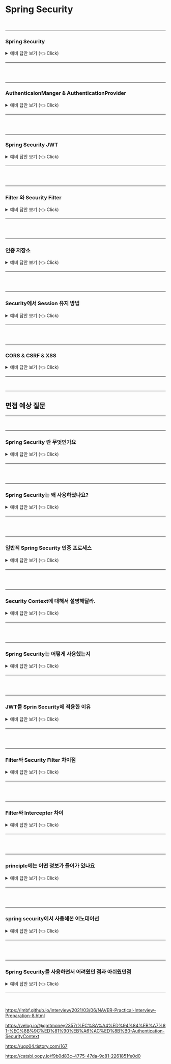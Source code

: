 # Spring Security



<br>

-----------------------

### Spring Security

<details>
   <summary> 예비 답안 보기 (👈 Click)</summary>
<br />





-----------------------

- 자바 애플리케이션에서 인증, 인가를 처리하고 보호 기능을 제공하는 프레임워크

- spring security 사용시 애플리케이션에 인증, 인가, 보호 기능을 자체적으로 구현할 필요없이 다양한 기능을 확장할 수 있습니다.

- 인증 프로세스
  - <img width="752" alt="image" src="https://user-images.githubusercontent.com/57162257/186381962-e2e43a71-5d8a-4eab-80e4-7e55bad238ce.png">
    
    
    
    1. Security Filter에서 요청을 가로챈다.
    
    2. UsernamePasswordAuthenticationFilter를 통해 UsernamePasswrodAuthenticationToken 이라는 인증용 토큰을 생성한다.
    3. AuthenticationManger의 구현체인 ProviderManager에게 UsernamePasswordAuthenticationToken을 전달한다.
    4. ProviderManager는 AuthenticationProvider에게 UsernamePasswordAuthenticationToken을 전달한다.
    5. AuthenticationProvider는 실제 데이터베이스에서 사용자 정보를 가져오는 UserDetailsService에게 사용자 정보를 넘겨준다.
    6. UserDetailsService는 사용자 정보를 데이터베이스에서 찾아 UserDetails로 반환한다.
    7. AuthenticationProvider는 UserDetails로 사용자 정보를 비교한다.
    8. 인증이 완료되면 인증 정보를 담은 Authentication을 반환한다.
       - Authentication은 principle (사용자 식별), cridential (암호), authorities (권한) 으로 구성되어있다.
    
    9. Authentication을 AuthenticationFilter로 반환하고 SecurityContext에 Authentication을 저장한다.
    
    - SecurityContext는 세션영역으로써 인증된 Authentication을 SecurityContext에 저장한다는 것은 Spring Security가 세션방식으로 인증 방식을 사용한다는 뜻이다.
  
- Security Filter
  - <img width="493" alt="image" src="https://user-images.githubusercontent.com/57162257/186384232-91963797-5547-46ee-9c6b-0cec4fdf23b2.png">
  - <img width="500" alt="image" src="https://user-images.githubusercontent.com/57162257/186384310-6ada9459-8671-480c-a25d-ccae60eeb199.png">
  - Security Filter는 서블릿 컨테이너의 Filter와 마찬가지로 DispatcherServlet 요청 전에 사용되는 필터이다.
  - Security Filter는 서블릿 컨테이너의 Filter Chain에 DelegatingFilterProxy를 등록하고 delegatingFilterProxy는 빈으로 등록된 SecurityFilterChain에게 필터 작업을 위임한다. (스프링 컨테이너의 filter 작업 전체 작업 위임 x, security filter 작업 위임 o)
  - 방법
    - WebSeucrityConfiguerAdapter라는 Filter chain을 구성하는 클래스를 상속받아 Configure클래스를 생성하고configure() 를 오버라이딩하여 filter chain을 구성할 수 있다.
    - 현재 WebSecurityConfigureAdapter클래스가 deprecate당해서 새로운 방법을 사용해야한다 (공부해야함)
      - 바뀐 버전에서는 WebSecurityConfigureAdapter대신, SecurityFilterChain을 빈으로 등록하여 사용해야한다.
      - https://velog.io/@pjh612/Deprecated%EB%90%9C-WebSecurityConfigurerAdapter-%EC%96%B4%EB%96%BB%EA%B2%8C-%EB%8C%80%EC%B2%98%ED%95%98%EC%A7%80
  - 종류
    - SecurityContextPersistenceFilter : HttpSecurityContextRepository를 통해 Session에 SecurityContext가있는지 확인하고 존재한다면 해당 SecurityContext를 SecuirtyContextHolder에 저장하고 thread-local에 저장한다.
      - 인증 전
        1. HttpSecurityContextRepository에서 SecurityContext를 생성한다.(현재는 null)
        2. 인증 필터에서 인증완료후 Authentication을 생성하고 SecurityContext에 저장한다.
        3. 응답 전에 Session에 SecurityContext를 저장하고 SecurityContext를 초기화한다.
      - 인증 후
        1. Session에서 SecurityContext를 가져온다.
        2. SecurityContextHolder에 SecurityContext를 저장한다.
    - UsernamePasswordFilter : login요청을 감시하며 인증과정 진행.
    - SessionManagementFilter : 요청이 시작된 이후 인증된 사용자인지 확인하고, 인증된 사용자인 경우 동시 로그인 확인 등을 확인한다.
    - ExceptionTranslationFilter : filter chain내에서 발생되는 모든 예외를 처리한다.
      - AuthenticationEntryPoint : 인증되지 않은 사용자가 요청했을 경우 처리
      - AccessDeniedHandler : 인가되지 않은 사용자가 요청했을 경우 처리
    - FilterSecurityInterceptor : 인가처리 담당 필터
      - 인증없이 요청하게되면 AuthenticationException 발생
      - 권한없는 요청시 AccessDeniedException 발생


</details>

-----------------------

<br>



<br>

-----------------------

### AuthenticaionManger & AuthenticationProvider

<details>
   <summary> 예비 답안 보기 (👈 Click)</summary>
<br />



-----------------------

- AuthenticationManager
  - 인증 필터로 부터 인증 요청을 받게되면 인증처리자(AuthenticationProvider)중 해당 인증이 처리가능한 provider를 찾아 인증을 위임하게된다. 인증이 완료되면 Authentication을 전달한다.

- AuthenticationProvider
  - 인증 처리를 담당하는 인터페이스로서, 인증을 처리하는 authentication메서드와 인증처리 가능한 provider인지 검사하는 support메서드를 정의한다.
    - authentication메서드 로직
      - UserDetailsService에서 UserDetails를 가져와 아이디 인증, 패스워드 인증 등을 수행하고 인증된 Authentication을 전달한다.



</details>

-----------------------

<br>



<br>

-----------------------

### Spring Security JWT

<details>
   <summary> 예비 답안 보기 (👈 Click)</summary>
<br />






-----------------------

- JWT 적용 이유
  - 일반 Spring Security는 저장된 Authentication을 SecurityContext에서 별도의 스레드로 세션이 유지되도록 관리하여 상대적으로 무겁고 유지비용이 발생하게 됩니다.  그렇기 때문에 별도의 유지 비용과 공간이 필요없는 JWT를 사용하여 인증, 인가 처리를 Security에 적용한다.

- 적용 방법
  - JWT 생성, 유효 검사, 인증 처리를 위한 JwtTokenProvider 클래스 구현하였고 이를 사용하기 위해 JwtAuthenticationFilter를 구현하였습니다. 그리고 기존 인증 필터인 UsernamePasswordFilter의 이전에 수행할 수 있도록 security filter chain 설정을 통해 인증 구현.


</details>

-----------------------

<br>



<br>

-----------------------

### Filter 와 Security Filter

<details>
   <summary> 예비 답안 보기 (👈 Click)</summary>
<br />






-----------------------

- Filter는 서블릿 컨테이너에서 관리되며 Bean은 스프링 컨테이너에서 관리됩니다. 그렇기 때문에 Filter는 bean을 사용할 수 없습니다.
- DelegatingFilterProxy 클래스를 사용하면 DelegatingFilterProxy는 Bean으로 등록된 SecurityFilterChain이 서블릿 필터에서 수행될 수 있도록 역할을 위임해줍니다.
- <img width="793" alt="image" src="https://user-images.githubusercontent.com/57162257/188792052-861b0054-5160-4bcf-8cdf-8429dadcfab5.png">

</details>

-----------------------

<br>



<br>

-----------------------

### 인증 저장소

<details>
   <summary> 예비 답안 보기 (👈 Click)</summary>
<br />







-----------------------

- SecuirtyContext
  - Security에서 인증된 객체는 일반적으로 Security Context에 저장되고 Secuirty Context는 Security Context Holder에 저장됩니다.
  - 인증된 객체가 저장된  SecurityContextHolder는 thread local에 저장되기 때문에 각 스레드에서 전역적으로 사용자 정보를 사용할 수 있고 각 스레드 별로 다른 인증객체를 가질 수 있습니다.
    - thread local : 스레드에서 독립적으로 사용할 수 있는 지역변수
    - <img width="685" alt="image" src="https://user-images.githubusercontent.com/57162257/188788345-780eff5e-0af6-43e2-aa9b-e1bf34229dcf.png">

- SecuirtyContextHolder
  - 인증된 객체인 Authenticaion을 저장하는 SecurityContext를 감싸고 있는 Wrapper Class입니다.
  - SecurityContext 저장 방식을 설정해 줄 수 있습니다
    - Thread_Local : 스레드당 security context 할당
    - Inheritable_Thread_Local : 부모 스레드와 자식스레드가 동일한 security context를 가집니다.
    - Global : 메모리에서 하나의 SecurityContext 참조

- <img width="1034" alt="image" src="https://user-images.githubusercontent.com/57162257/188788414-2ff61688-e20e-4bfb-ae40-148c4e9bf024.png">

</details>

-----------------------

<br>



<br>

-----------------------

### Security에서 Session 유지 방법

<details>
   <summary> 예비 답안 보기 (👈 Click)</summary>
<br />
  


-----------------------

- 요청이 들어오게 되면 SecurityContextPersistenceFilter에서 HttpSessionSecurityContextRepository를 통해 인증 여부를 확인합니다.
- 인증 전에는 UsernamePasswordAuthenticationFilter에서 사용자를 인증하고 인증된 객체인 Authentication을 SecurityContext에 저장합니다. 그리고 사용자에게 응답하기 전에 Session에 SecurityContext를 저장하고 인증된 정보를 사용합니다.
- 인증 후에는 Session의 SecurityContext를 불러와 thread local에 SecurityContext를 담은 SecurityContextHolder를 저장하고 인증된 정보를 사용합니다.
- https://devlog-wjdrbs96.tistory.com/404

</details>

-----------------------

<br>



<br>

-----------------------

### CORS & CSRF & XSS

<details>
   <summary> 예비 답안 보기 (👈 Click)</summary>
<br />






-----------------------

- CORS (Cross Origin resource sharing)
  - 교차 출처 리소스 공유
  - 다른 출처(domain)로 URL을 요청하여 리소스를 가져오는 것.
  - 서버에서는 응답시 access-control-allow-origin에 허용된 도메인을 보내고 사용자의 웹 브라우저는 요청때 보낸 origin에서 출처의 도메인과 비교한다.

- CSRF (Cross Site Request Forgery)
  - 사이트간 위조 요청
  - 사용자가 메일이나 링크를 누르게 되면 Put, Delete로 서버에 악의 요청을 보내는 것.
  - 서버에서는 요청 헤더의 referer에 등록되어 있는 요청 domain정보를 확인하여 올바른 domain에서 요청이 들어왔는지 확인하거나,
    Csrf-token을 사용해서 사용자가 요청시 csrf-token이 올바른지 판단하여 검증하는 방법
    - 서버에서 생성된 곳에서 요청을 보내고있음을 증명한다.(referer, csrf-token)
  
- XSS (Cross Site Scripting)
  - 공격자가 상대방이 자주사용하는 웹사이트에 악성 스크립트를 삽입하여 사용자가 악성 스크립트가 포함된 게시글을 사용했을 때 공격자에게 사용자의 쿠키 정보를 탈취하여 사용자 정보를 도용하거나 해당 사이트에 악의적 요청을 보내는것.
  - 사용하고 있는 웹 사이트 이상한 점은 없는지 이상한 URL로 접속해있는지 확인해야한다.

</details>

-----------------------

<br>





---

## 면접 예상 질문

---



<br>

-----------------------

### Spring Security 란 무엇인가요

<details>
   <summary> 예비 답안 보기 (👈 Click)</summary>
<br />






-----------------------

- Spring Security란 자바 애플리케이션에서 인증, 인가 처리 및 cors, csrf 등으로 부터 보호 기능을 제공하는 프레임워크입니다.
- spring security를 사용하면 애플리케이션 보호에 대한 기능을 자체적으로 구현할 필요없고 기능을 확장시킬 수 있습니다.

</details>

-----------------------

<br>



<br>

-----------------------

### Spring Security는 왜 사용하셨나요?

<details>
   <summary> 예비 답안 보기 (👈 Click)</summary>
<br />






-----------------------

- 인증, 인가를 처리 기능을 사용하기 위해 spring security를 사용했으며 Interceptor나 AOP가 아닌 Filter로 공통 인증 기능을 구현해보기 위해 사용했습니다.

</details>

-----------------------

<br>



<br>

-----------------------

### 일반적 Spring Security 인증 프로세스

<details>
   <summary> 예비 답안 보기 (👈 Click)</summary>
<br />






-----------------------

1. 요청이 들어오게 되면 Servlet이 호출되기 전에 Security Filter에서 요청을 가로챕니다.
2. AuthenticationFilter 에서 요청을 가로채고 인증용 객체인 UsernamePasswordAuthenticationToken을 생성합니다.
3. UsernamePasswordAuthenticationToken은 AuthenticationManger의 구현체인  ProviderManger에게 보내집니다.
4. ProviderManger는 다시 AuthenticationProvider에게 UsernamePasswordAuthentcationToken을 전달합니다.
5. AuthenticationProvider는 데이터베이스에 접근하여  사용자 인증 정보를 가져오는 UserDetailsService에 사용자 정보를 전달합니다.
6. UserDetailsService는 데이터베이스에서 사용자 정보를 가져와 사용자 인증 정보인 UserDetails를 반환합니다.
7. AuthenticationProvider는 사용자 정보를 비교하고 인증객체인 Authentication을 생성해 반환합니다.
8. Authentication은 AuthenticationFilter까지 반환되고 인증 객체를 SecurityContext에 저장하여 세션을 유지시킵니다.

</details>

-----------------------

<br>



<br>

-----------------------

### Security Context에 대해서 설명해달라.

<details>
   <summary> 예비 답안 보기 (👈 Click)</summary>
<br />







-----------------------

- Jwt를 이용한 인증, 인가 처리를 위해 토큰 생성, 유효성 검사, 인증을 위한 JwtTokenProvider를 구현하고, 사용자 인증 정보를 가져오기 위해 User도메인에 UserDetails를 상속하여 구현했습니다. 그리고 JwtTokenProvider를 사용하기 위해 UsernamePasswordAuthenticaionFilter이전에 custom한 JwtAuthenticationFilter를 생성했습니다.

</details>

-----------------------

<br>



<br>

-----------------------

### Spring Security는 어떻게 사용했는지

<details>
   <summary> 예비 답안 보기 (👈 Click)</summary>
<br />






-----------------------

- Jwt를 이용한 인증, 인가 처리를 위해 토큰 생성, 유효성 검사, 인증을 위한 JwtTokenProvider를 구현하고, 사용자 인증 정보를 가져오기 위해 User도메인에 UserDetails를 상속하여 구현했습니다. 그리고 JwtTokenProvider를 사용하기 위해 UsernamePasswordAuthenticaionFilter이전에 custom한 JwtAuthenticationFilter를 생성했습니다.

</details>

-----------------------

<br>



<br>

-----------------------

### JWT를 Sprin Security에 적용한 이유

<details>
   <summary> 예비 답안 보기 (👈 Click)</summary>
<br />






-----------------------

- 일반적인 Spring Security는 Security Context에 저장된 Authentication으로 세션을 별도의 스레드를 돌려 유지하기 때문에 유지비용이 들고 서버에서 관리하기 때문에 인증 과정이 상대적으로 무겁습니다.
  하지만 JWT를 사용하게 되면 사용자의 정보는 서버 비밀키로 암호화되어 있고 토큰의 유효성 검사 후 해당 정보를 사용하기만 하면 됩니다. 그렇기 때문에 세션이 필요없게 되어 유지비용이 없고 가벼운 인증이 가능해집니다.
- 방법
  - WebSecurityConfiguration에서 season management의 sessionCreationPoliy속성을 stateless로 선언하여 세션을 사용하지 않는다고 선언한다.


</details>

-----------------------

<br>



<br>

-----------------------

### Filter와 Security Filter 차이점

<details>
   <summary> 예비 답안 보기 (👈 Click)</summary>
<br />






-----------------------

- 일반적으로 Filter는 spring context외부에 있으며 서블릿 컨테이너 filter에 직접 등록하여 사용합니다.
  Security Filter는 DelegatingFilterProxy를 서블릿 컨테이너 필터에 등록하여 일반 filter작업을 Security Filter Chain으로 위임받아 UsernamePasswordAuthenticationFilter, SessionManagementFilter, ExceptionTranslationFilter 등이 차례로 실행됩니다.

</details>

-----------------------

<br>



<br>

-----------------------

### Filter와 Intercepter 차이

<details>
   <summary> 예비 답안 보기 (👈 Click)</summary>
<br />






-----------------------

- Filter는 spring context외부에 존재하며 서블릿이 호출되기 전에 요청을 가로채 공통 보안 기능이나 이미지 압축,변환 등을 수행합니다.
- Intercepter는 spring context내부에 존재하며 서블릿이 컨트롤러를 호출하기 전에 요청을 가로채 공통 작업을 수행합니다.

</details>

-----------------------

<br>



<br>

-----------------------

### principle에는 어떤 정보가 들어가 있나요

<details>
   <summary> 예비 답안 보기 (👈 Click)</summary>
<br />






-----------------------

- 인증 프로세스 후 생성되는 인증 객체인 Authentication은 principal, credentials, authority로 구성되어있으며 principal은 사용자의 식별 데이터, credentials은 암호, authority는 권한을 가지고 있습니다.
- Authentication으로 등록된 principal은 컨트롤러 컴포넌트에서 파라미터로 가져올수 있다. (@AuthenticationPrincipal)

</details>

-----------------------

<br>



<br>

-----------------------

### spring security에서 사용해본 어노테이션

<details>
   <summary> 예비 답안 보기 (👈 Click)</summary>
<br />






-----------------------

- @EnableWebSecurity 어노테이션을 security config 클래스에 설정하여  security에 필요한 설정을 선언하였습니다.
- 인증된 사용자의 정보를 사용하기 위해 @AuthenticationPrincipal을 사용해 컨트롤러의 메소드에서 파라미터로 사용자의 정보를 받아왔습니다.

</details>

-----------------------

<br>



<br>

-----------------------

### Spring Security를 사용하면서 어려웠던 점과 아쉬웠던점

<details>
   <summary> 예비 답안 보기 (👈 Click)</summary>
<br />






-----------------------

- 어려웠던점
  - 가장 어려웠던 점 중 하나는 spring security에서 jwt를 적용하는데 인증 프로세스 구조와 개념이 완전히 자리 잡지 못한 상태에서 기능의 데드라인을 맞추고자 서툴렀던 탓에 원하는 인증, 인가처리 프로세스를 제대로 적용시키지 못하여 많은 시간을 보냈었던것이 가장 힘들었던것 같습니다..

- 아쉬웠던점
  - 앱 서비스에 대한 서버였기때문에 spring security에서 지원하는 cors, csrf 등과 같은 보호 기능 등 해당 서비스에 사용되지 않기 때문에 security에서 제공하는 기능을 더많이 경험해보지 못한것이 아쉬웠습니다.


</details>

-----------------------

<br>



https://imbf.github.io/interview/2021/03/06/NAVER-Practical-Interview-Preparation-8.html

https://velog.io/@gmtmoney2357/%EC%8A%A4%ED%94%84%EB%A7%81-%EC%8B%9C%ED%81%90%EB%A6%AC%ED%8B%B0-Authentication-SecurityContext

https://ugo04.tistory.com/167



https://catsbi.oopy.io/f9b0d83c-4775-47da-9c81-2261851fe0d0